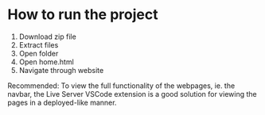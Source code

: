 # How to run the project
1. Download zip file
2. Extract files
3. Open folder
4. Open home.html
5. Navigate through website

 Recommended: To view the full functionality of the webpages, ie. the navbar, the Live Server VSCode extension is a good solution for viewing the pages in a deployed-like manner.
